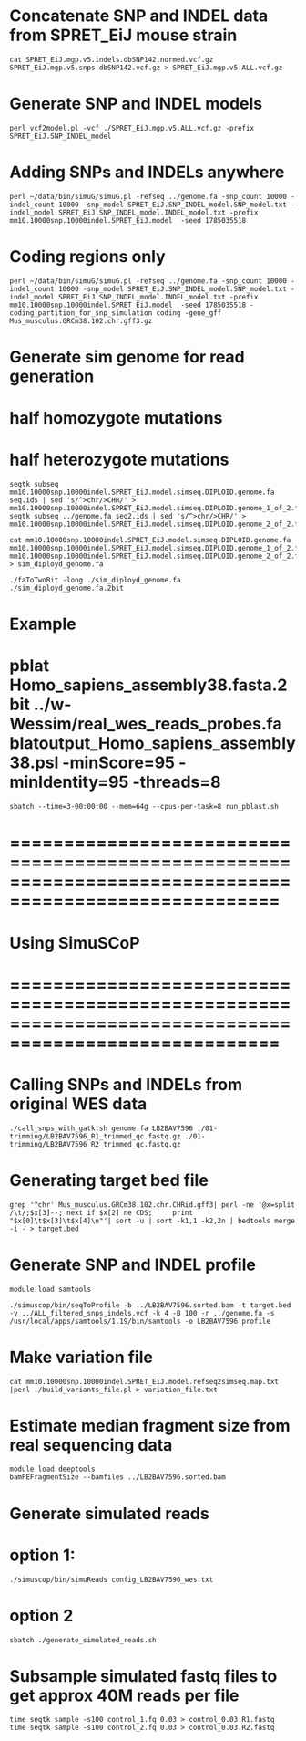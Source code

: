 
# Concatenate SNP and INDEL data from SPRET_EiJ mouse strain
```
cat SPRET_EiJ.mgp.v5.indels.dbSNP142.normed.vcf.gz SPRET_EiJ.mgp.v5.snps.dbSNP142.vcf.gz > SPRET_EiJ.mgp.v5.ALL.vcf.gz
```

# Generate SNP and INDEL models
```
perl vcf2model.pl -vcf ./SPRET_EiJ.mgp.v5.ALL.vcf.gz -prefix SPRET_EiJ.SNP_INDEL_model
```

# Adding SNPs and INDELs anywhere
```
perl ~/data/bin/simuG/simuG.pl -refseq ../genome.fa -snp_count 10000 -indel_count 10000 -snp_model SPRET_EiJ.SNP_INDEL_model.SNP_model.txt -indel_model SPRET_EiJ.SNP_INDEL_model.INDEL_model.txt -prefix  mm10.10000snp.10000indel.SPRET_EiJ.model  -seed 1785035518
```

# Coding regions only
```
perl ~/data/bin/simuG/simuG.pl -refseq ../genome.fa -snp_count 10000 -indel_count 10000 -snp_model SPRET_EiJ.SNP_INDEL_model.SNP_model.txt -indel_model SPRET_EiJ.SNP_INDEL_model.INDEL_model.txt -prefix  mm10.10000snp.10000indel.SPRET_EiJ.model  -seed 1785035518 -coding_partition_for_snp_simulation coding -gene_gff Mus_musculus.GRCm38.102.chr.gff3.gz
```

# Generate sim genome for read generation
# half homozygote mutations
# half heterozygote mutations  
```
seqtk subseq mm10.10000snp.10000indel.SPRET_EiJ.model.simseq.DIPLOID.genome.fa seq.ids | sed 's/^>chr/>CHR/' > mm10.10000snp.10000indel.SPRET_EiJ.model.simseq.DIPLOID.genome_1_of_2.fa
seqtk subseq ../genome.fa seq2.ids | sed 's/^>chr/>CHR/' > mm10.10000snp.10000indel.SPRET_EiJ.model.simseq.DIPLOID.genome_2_of_2.fa

cat mm10.10000snp.10000indel.SPRET_EiJ.model.simseq.DIPLOID.genome.fa mm10.10000snp.10000indel.SPRET_EiJ.model.simseq.DIPLOID.genome_1_of_2.fa mm10.10000snp.10000indel.SPRET_EiJ.model.simseq.DIPLOID.genome_2_of_2.fa > sim_diployd_genome.fa

./faToTwoBit -long ./sim_diployd_genome.fa ./sim_diployd_genome.fa.2bit
```

# Example
# pblat Homo_sapiens_assembly38.fasta.2bit ../w-Wessim/real_wes_reads_probes.fa blatoutput_Homo_sapiens_assembly38.psl -minScore=95 -minIdentity=95 -threads=8
```
sbatch --time=3-00:00:00 --mem=64g --cpus-per-task=8 run_pblast.sh
```

# =======================================================================================================
# Using SimuSCoP
# =======================================================================================================

# Calling SNPs and INDELs from original WES data 
```
./call_snps_with_gatk.sh genome.fa LB2BAV7596 ./01-trimming/LB2BAV7596_R1_trimmed_qc.fastq.gz ./01-trimming/LB2BAV7596_R2_trimmed_qc.fastq.gz
```

# Generating target bed file
```
grep '^chr' Mus_musculus.GRCm38.102.chr.CHRid.gff3| perl -ne '@x=split /\t/;$x[3]--; next if $x[2] ne CDS;     print "$x[0]\t$x[3]\t$x[4]\n"'| sort -u | sort -k1,1 -k2,2n | bedtools merge -i - > target.bed
```

# Generate SNP and INDEL profile
```
module load samtools

./simuscop/bin/seqToProfile -b ../LB2BAV7596.sorted.bam -t target.bed -v ../ALL_filtered_snps_indels.vcf -k 4 -B 100 -r ../genome.fa -s /usr/local/apps/samtools/1.19/bin/samtools -o LB2BAV7596.profile
```

# Make variation file
```
cat mm10.10000snp.10000indel.SPRET_EiJ.model.refseq2simseq.map.txt |perl ./build_variants_file.pl > variation_file.txt
```

# Estimate median fragment size from real sequencing data
```
module load deeptools
bamPEFragmentSize --bamfiles ../LB2BAV7596.sorted.bam 
```

# Generate simulated reads
# option 1:
```
./simuscop/bin/simuReads config_LB2BAV7596_wes.txt
```

# option 2
```
sbatch ./generate_simulated_reads.sh
```

# Subsample simulated fastq files to get approx 40M reads per file
```
time seqtk sample -s100 control_1.fq 0.03 > control_0.03.R1.fastq
time seqtk sample -s100 control_2.fq 0.03 > control_0.03.R2.fastq
```



